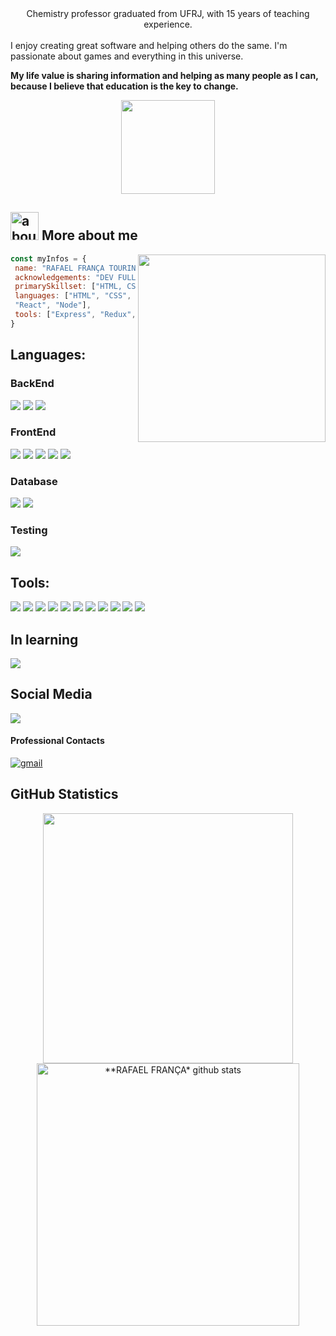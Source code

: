 <div align="center">Chemistry professor graduated from UFRJ, with 15 years of teaching experience.</div> </br>
I enjoy creating great software and helping others do the same. I'm passionate about games and everything in this universe.</br>

<b>My life value is sharing information and helping as many people as I can, because I believe that education is the key to change.</b>

<div align="center">
 
<!-- ![Chrono](https://user-images.githubusercontent.com/97207322/157172121-962cbdb4-a798-4773-b9f9-02643ff0cdab.gif)  -->
 <img src="https://user-images.githubusercontent.com/97207322/157172121-962cbdb4-a798-4773-b9f9-02643ff0cdab.gif" width="150px">

 </div>

## <img width="45" alt="about" src="https://raw.github.com/elizarov/elizarov/master/about.png"> More about me

<img align="right" width="300" src="https://i2.wp.com/allhtaccess.info/wp-content/uploads/2018/03/programming.gif?fit=1281%2C716&ssl=1" />


```javascript
const myInfos = {
 name: "RAFAEL FRANÇA TOURINHO",
 acknowledgements: "DEV FULL STACK",
 primarySkillset: ["HTML, CSS, JavaScript", "Node", "TypeScript", "Docker", "React", "MongoDB", "MySQL"],
 languages: ["HTML", "CSS", "JavaScript", "TypeScript", "MySQL", 
 "React", "Node"],
 tools: ["Express", "Redux", "ContextAPI", "Docker", "Git" ]
}
```

## **Languages:**

### **BackEnd**
<section>
 <img src="https://img.shields.io/badge/JavaScript-323330?style=for-the-badge&logo=javascript&logoColor=F7DF1E" />
 <img src="https://img.shields.io/badge/TypeScript-007ACC?style=for-the-badge&logo=typescript&logoColor=white" />
 <img src="https://img.shields.io/badge/Node.js-339933?style=for-the-badge&logo=nodedotjs&logoColor=white" />
</section>

### **FrontEnd**
<section>
 <img src="https://img.shields.io/badge/JavaScript-323330?style=for-the-badge&logo=javascript&logoColor=F7DF1E" />
 <img src="https://img.shields.io/badge/TypeScript-007ACC?style=for-the-badge&logo=typescript&logoColor=white" />
 <img src="https://img.shields.io/badge/React-20232A?style=for-the-badge&logo=react&logoColor=61DAFB" />
 <img src="https://img.shields.io/badge/HTML5-E34F26?style=for-the-badge&logo=html5&logoColor=white" />
 <img src="https://img.shields.io/badge/CSS3-1572B6?style=for-the-badge&logo=css3&logoColor=white" />
</section>

### **Database**
<section>
 <img src="https://img.shields.io/badge/MySQL-005C84?style=for-the-badge&logo=mysql&logoColor=white" />
 <img src="https://img.shields.io/badge/MongoDB-4EA94B?style=for-the-badge&logo=mongodb&logoColor=white" />
</section>

### **Testing**
<section>
  <img src="https://img.shields.io/badge/Jest-C21325?style=for-the-badge&logo=jest&logoColor=white" />
</section>

## **Tools:**
<section>
 <img src="https://img.shields.io/badge/Express.js-000000?style=for-the-badge&logo=express&logoColor=white" />
 <img src="https://img.shields.io/badge/Docker-2CA5E0?style=for-the-badge&logo=docker&logoColor=white" />
 <img src="https://img.shields.io/badge/GIT-E44C30?style=for-the-badge&logo=git&logoColor=white" />
 <img src="https://img.shields.io/badge/eslint-3A33D1?style=for-the-badge&logo=eslint&logoColor=white" />
 <img src="https://img.shields.io/badge/Redux-593D88?style=for-the-badge&logo=redux&logoColor=white" />
 <img src="https://img.shields.io/badge/Sequelize-52B0E7?style=for-the-badge&logo=Sequelize&logoColor=white" />
 <img src="https://img.shields.io/badge/Prisma-3982CE?style=for-the-badge&logo=Prisma&logoColor=white" />
 <img src="https://img.shields.io/badge/SOLID-007ABB?style=for-the-badge&logo=solid&logoColor=white" />
 <img src="https://img.shields.io/badge/Tailwind_CSS-38B2AC?style=for-the-badge&logo=tailwind-css&logoColor=white" />
 <img src="https://img.shields.io/badge/ts--node-3178C6?style=for-the-badge&logo=ts-node&logoColor=white" />
 <img src="https://img.shields.io/badge/Mongoose-4EA94B?style=for-the-badge&logo=mongodb&logoColor=white" />
</section>

## **In learning**

<img src="https://img.shields.io/badge/Python-FFD43B?style=for-the-badge&logo=python&logoColor=blue" />


## **Social Media**

<!-- <p align="left">
<a href="https://instagram.com/rafael_franca_/">
    <img
      align="center"
      src="https://img.shields.io/badge/Instagram-1C1C1C?style=for-the-badge&logo=instagram&logoColor=00FFFF"
      target="_blank"
    />
  </a> -->
  
  <a href="https://www.linkedin.com/in/rafael-franca-tourinho/">
    <img
         align="center"
         src="https://img.shields.io/badge/LinkedIn-1C1C1C?style=for-the-badge&logo=linkedin&logoColor=00FFFF"
         target="_blank"
         />
  </a>
   
   
 
  </p>
  
#### Professional Contacts

<p align="left">
 <a href="mailto:rafaelftourinho@gmail.com">
    <img
         align="center"
         src="https://img.shields.io/badge/Gmail-1C1C1C?style=for-the-badge&logo=gmail&logoColor=00FFFF" 
         alt="gmail"
         target="_blank"
         />
  </a>
 </p>


## **GitHub Statistics**

<div align="center">
<a href="https://github.com/rafaelftourinho">
  <img align="center" src="https://github-readme-stats.vercel.app/api/top-langs/?username=rafaelftourinho&langs_count=7&theme=dark&hide_langs_below=1&layout=compact"  heigth="160em" width="400px"/>
</a>

<a href="https://github.com/rafaelftourinho">
 <img align="center" src="https://github-readme-stats.vercel.app/api?username=rafaelftourinho&show_icons=true&theme=dark&line_height=33&count_private=true" alt="**RAFAEL FRANÇA* github stats" heigth="160em" width="420px"/>
</a>
